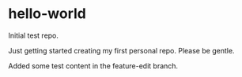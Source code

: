 # hello-world
Initial test repo.

Just getting started creating my first personal repo. Please be gentle.

Added some test content in the feature-edit branch.
